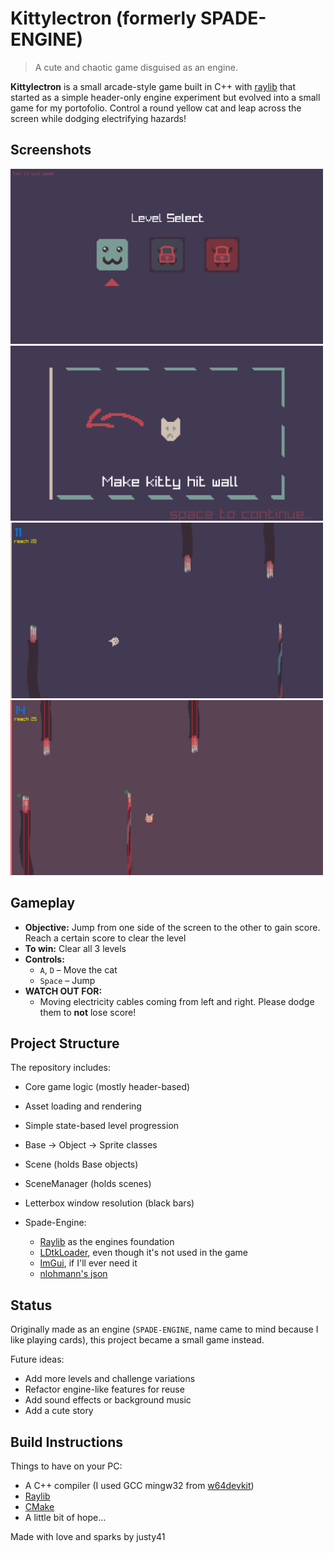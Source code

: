 # Kittylectron (formerly SPADE-ENGINE)

> A cute and chaotic game disguised as an engine.

**Kittylectron** is a small arcade-style game built in C++ with [raylib](https://www.raylib.com/) that started as a simple header-only engine experiment but evolved into a small game for my portofolio. Control a round yellow cat and leap across the screen while dodging electrifying hazards!

## Screenshots
<img src="https://github.com/justy41/SPADE-ENGINE/blob/main/screenshots/Kittylectron_00.png" width=500> <img src="https://github.com/justy41/SPADE-ENGINE/blob/main/screenshots/Kittylectron_01.png" width = 500>
<img src="https://github.com/justy41/SPADE-ENGINE/blob/main/screenshots/Kittylectron_02.png" width = 500> <img src="https://github.com/justy41/SPADE-ENGINE/blob/main/screenshots/Kittylectron_03.png" width = 500>

## Gameplay

- **Objective:** Jump from one side of the screen to the other to gain score. Reach a certain score to clear the level
- **To win:** Clear all 3 levels
- **Controls:**
  - `A`, `D` – Move the cat
  - `Space` – Jump
- **WATCH OUT FOR:**
  - Moving electricity cables coming from left and right. Please dodge them to **not** lose score!

## Project Structure

The repository includes:
- Core game logic (mostly header-based)
- Asset loading and rendering
- Simple state-based level progression
- Base -> Object -> Sprite classes
- Scene (holds Base objects)
- SceneManager (holds scenes)
- Letterbox window resolution (black bars)

- Spade-Engine:
  - [Raylib](https://www.raylib.com/) as the engines foundation
  - [LDtkLoader](https://github.com/Madour/LDtkLoader), even though it's not used in the game
  - [ImGui](https://github.com/ocornut/imgui), if I'll ever need it
  - [nlohmann's json](https://github.com/nlohmann/json)

## Status

Originally made as an engine (`SPADE-ENGINE`, name came to mind because I like playing cards), this project became a small game instead.

Future ideas:
- Add more levels and challenge variations
- Refactor engine-like features for reuse
- Add sound effects or background music
- Add a cute story

## Build Instructions

Things to have on your PC:
- A C++ compiler (I used GCC mingw32 from [w64devkit](https://github.com/skeeto/w64devkit))
- [Raylib](https://www.raylib.com/)
- [CMake](https://cmake.org/)
- A little bit of hope...

Made with love and sparks by justy41
